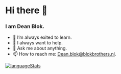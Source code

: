# Hi there 👋 

### I am Dean Blok.

- 🔭 I’m always exited to learn. 
- 🤔 I always want to help.
- 💬 Ask me about anything.
- 📫 How to reach me: Dean.blok@blokbrothers.nl.

[![languageStats](https://github-readme-stats-git-masterrstaa-rickstaa.vercel.app/api/top-langs/?username=Deanjer&theme=github_dark_dimmed)](https://github.com/Deanjer)
